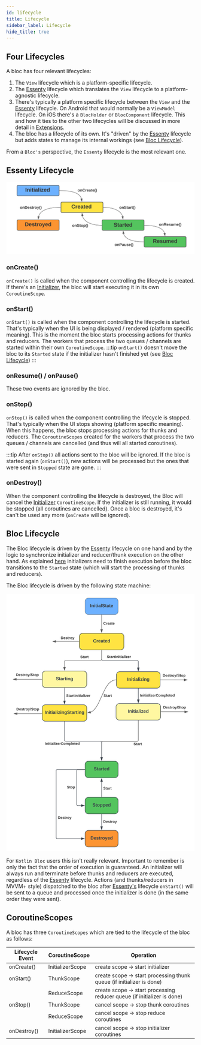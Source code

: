 ```yaml
---
id: lifecycle
title: Lifecycle
sidebar_label: Lifecycle
hide_title: true
---
```


## Four Lifecycles

A bloc has four relevant lifecycles:
1. The `View` lifecycle which is a platform-specific lifecycle.
2. The [Essenty](https://github.com/arkivanov/Essenty) lifecycle which translates the `View` lifecycle to a platform-agnostic lifecycle.
3. There's typically a platform specific lifecycle between the `View` and the [Essenty](https://github.com/arkivanov/Essenty) lifecycle. On Android that would normally be a `ViewModel` lifecycle. On iOS there's a `BlocHolder` or `BlocComponent` lifecycle. This and how it ties to the other two lifecycles will be discussed in more detail in  [Extensions](../../extensions/overview).
4. The bloc has a lifecycle of its own. It's "driven" by the [Essenty](https://github.com/arkivanov/Essenty) lifecycle but adds states to manage its internal workings (see [Bloc Lifecycle](lifecycle.md#bloc-lifecycle)).

From a `Bloc's` perspective, the `Essenty` lifecycle is the most relevant one.

## Essenty Lifecycle

![Bloc Architecture - Details](../../../static/img/Bloc%20Architecture%20-%20External%20Lifecycle.svg)

### onCreate()

`onCreate()` is called when the component controlling the lifecycle is created. If there's an [Initializer](initializer), the bloc will start executing it in its own `CoroutineScope`.

### onStart()

`onStart()` is called when the component controlling the lifecycle is started. That's typically when the UI is being displayed / rendered (platform specific meaning). This is the moment the bloc starts processing actions for thunks and reducers. The workers that process the two queues / channels are started within their own `CoroutineScope`.
:::tip
`onStart()` doesn't move the bloc to its `Started` state if the initializer hasn't finished yet (see [Bloc Lifecycle](lifecycle.md#bloc-lifecycle))
:::

### onResume() / onPause()

These two events are ignored by the bloc.

### onStop()

`onStop()` is called when the component controlling the lifecycle is stopped. That's typically when the UI stops showing (platform specific meaning). When this happens, the bloc stops processing actions for thunks and reducers. The `CoroutineScopes` created for the workers that process the two queues / channels are cancelled (and thus will all started coroutines).

:::tip
After `onStop()` all actions sent to the bloc will be ignored. If the bloc is started again (`onStart()`), new actions will be processed but the ones that were sent in `Stopped` state are gone.
:::

### onDestroy()

When the component controlling the lifecycle is destroyed, the Bloc will cancel the 
[Initializer](initializer) `CoroutineScope`. If the initializer is still running, it would be stopped (all coroutines are cancelled). Once a bloc is destroyed, it's can't be used any more (`onCreate` will be ignored).

## Bloc Lifecycle

The Bloc lifecycle is driven by the [Essenty](https://github.com/arkivanov/Essenty) lifecycle on one hand and by the logic to synchronize initializer and reducer/thunk execution on the other hand. As explained [here](./initializer.md) initializers need to finish execution before the bloc transitions to the `Started` state (which will start the processing of thunks and reducers). 

The Bloc lifecycle is driven by the following state machine:

![Bloc Architecture - Details](../../../static/img/Bloc%20Architecture%20-%20Internal%20Lifecycle.svg)

For `Kotlin Bloc` users this isn't really relevant. Important to remember is only the fact that the order of execution is guaranteed. An initializer will always run and terminate before thunks and reducers are executed, regardless of the [Essenty](https://github.com/arkivanov/Essenty) lifecycle. Actions (and thunks/reducers in MVVM+ style) dispatched to the bloc after [Essenty's](https://github.com/arkivanov/Essenty) lifecycle `onStart()` will be sent to a queue and processed once the initializer is done (in the same order they were sent).
## CoroutineScopes

A bloc has three `CoroutineScopes` which are tied to the lifecycle of the bloc as follows:


| Lifecycle Event | CoroutineScope    | Operation                                                                |
| --------------- | ----------------- | ------------------------------------------------------------------------ |
| onCreate()      | InitializerScope  | create scope -> start initializer                                        |
| onStart()       | ThunkScope        | create scope -> start processing thunk queue (if initializer is done)    |
|                 | ReduceScope       | create scope -> start processing reducer queue (if initializer is done)  |
| onStop()        | ThunkScope        | cancel scope -> stop thunk coroutines                                    |
|                 | ReduceScope       | cancel scope -> stop reduce coroutines                                   |
| onDestroy()     | InitializerScope  | cancel scope -> stop initializer coroutines                              |
